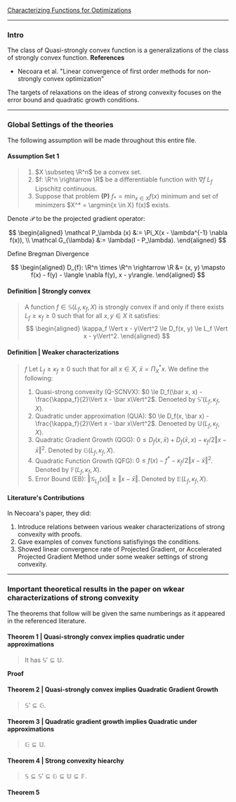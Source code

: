 [Characterizing Functions for Optimizations](Background/Characterizing%20Functions%20for%20Optimizations.md)


---
### **Intro**

The class of Quasi-strongly convex function is a generalizations of the class of strongly convex function. 
**References**
- Necoara et al. "Linear convergence of first order methods for non-strongly convex optimization"

The targets of relaxations on the ideas of strong convexity focuses on the error bound and quadratic growth conditions. 

---
### **Global Settings of the theories**

The following assumption will be made throughout this entire file. 


#### **Assumption Set 1**
> 1. $X \subseteq \R^n$ be a convex set. 
> 2. $f: \R^n \rightarrow \R$ be a differentiable function with $\nabla f$ $L_f$ Lipschitz continuous. 
> 3. Suppose that problem **(P)** $f_* = \min_{x \in X} f(x)$ minimum and set of minimzers $X^* = \argmin{x \in X} f(x)$ exists. 


Denote $\mathcal P$ to be the projected gradient operator: 

$$
\begin{aligned}
    \mathcal P_\lambda (x) &:= \Pi_X(x - \lambda^{-1} \nabla f(x)), 
    \\
    \mathcal G_{\lambda} &:= \lambda(I - P_\lambda). 
\end{aligned}
$$

Define Bregman Divergence 

$$
\begin{aligned}
    D_{f}: \R^n \times \R^n \rightarrow \R &= 
    (x, y) \mapsto f(x) - f(y) - \langle \nabla f(y), x - y\rangle. 
\end{aligned}
$$

#### **Definition | Strongly convex**
> A function $f \in \mathbb S(L_f, \kappa_f, X)$ is strongly convex if and only if there exists $L_f \ge \kappa_f \ge 0$ such that for all $x, y \in X$ it satisfies: 
> $$
> \begin{aligned}
>   \kappa_f \Vert x - y\Vert^2 \le D_f(x, y) \le L_f \Vert x - y\Vert^2. 
> \end{aligned}
> $$

#### **Definition | Weaker characterizations**
> $f$ Let $L_f \ge \kappa_f \ge 0$ such that for all $x \in X$, $\bar x = \Pi_X^* x$. 
> We define the following: 
> 1. Quasi-strong convexity (Q-SCNVX): $0 \le D_f(\bar x, x) - \frac{\kappa_f}{2}\Vert x - \bar x\Vert^2$. Denoeted by $\mathbb S'(L_f, \kappa_f, X)$. 
> 2. Quadratic under approximation (QUA): $0 \le D_f(x, \bar x) - \frac{\kappa_f}{2}\Vert x - \bar x\Vert^2$. Denoeted by $\mathbb U(L_f, \kappa_f, X)$. 
> 3. Quadratic Gradient Growth (QGG): $0\le D_f(x, \bar x) + D_f(\bar x, x) - \kappa_f/2\Vert x - \bar x\Vert^2$. Denoted by $\mathbb G(L_f, \kappa_f, X)$. 
> 4. Quadratic Function Growth (QFG): $0 \le f(x) - f^* - \kappa_f/2\Vert x - \bar x\Vert^2$. Denoted by $\mathbb F(L_f, \kappa_f, X)$. 
> 5. Error Bound (EB): $\Vert \mathcal G_{L_f}(x)\Vert \ge \Vert x - \bar x\Vert$. Denoted by $\mathbb E(L_f, \kappa_f, X)$. 


#### **Literature's Contributions**
In Necoara's paper, they did: 
1. Introduce relations between various weaker characterizations of strong convexity with proofs. 
2. Gave examples of convex functions satisfiyings the conditions. 
3. Showed linear convergence rate of Projected Gradient, or Accelerated Projected Gradient Method under some weaker settings of strong convexity. 

---

### **Important theoretical results in the paper on wkear characterizations of strong convexity**

The theorems that follow will be given the same numberings as it appeared in the referenced literature. 

#### **Theorem 1 | Quasi-strongly convex implies quadratic under approximations**
> It has $\mathbb S'\subseteq \mathbb U$. 

**Proof**


#### **Theorem 2 | Quasi-strongly convex implies Quadratic Gradient Growth**
> $\mathbb S' \subseteq \mathbb G$. 

#### **Theorem 3 | Quadratic gradient growth implies Quadratic under approximations**
> $\mathbb G \subseteq \mathbb U$. 

#### **Theorem 4 | Strong convexity hiearchy**
> $\mathbb S \subseteq \mathbb S' \subseteq \mathbb G \subseteq \mathbb U \subseteq \mathbb F$. 

#### **Theorem 5**


